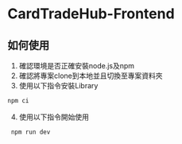 # CardTradeHub-Frontend

## 如何使用

1. 確認環境是否正確安裝node.js及npm
2. 確認將專案clone到本地並且切換至專案資料夾
3. 使用以下指令安裝Library
``` bash
npm ci
```
4. 使用以下指令開始使用
``` bash
 npm run dev
```
   

